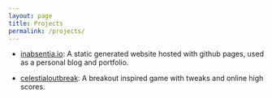 ```yaml
---
layout: page
title: Projects
permalink: /projects/
---
```


- <a href="http://github.com/inabsencia/inabsentia.io">inabsentia.io</a>: A static generated website hosted with github pages, used as a personal blog and portfolio.

- <a href="https://github.com/inabsencia/celestialoutbreak">celestialoutbreak</a>: A breakout inspired game with tweaks and online high scores.
